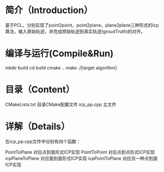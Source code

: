 # 简介（Introduction）
基于PCL，分别实现了point2point，point2plane，plane2plane三种形式的icp算法，输入原始轨迹，并完成原始轨迹到真实轨迹(groudTruth)的对齐。

# 编译与运行(Compile&Run)
mkdir build
cd build
cmake ..
make
./[target algorithm]
# 目录（Content）
CMakeLists.txt 目录CMake配置文件
icp_pp.cpp 主文件
# 详解（Details）
在icp_pp.cpp文件中分别有四个函数：

PointToPlane 对应点到面形式ICP实现
PointToPoint 对应点到点形式ICP实现
icpPlaneToPlane 对应面到面形式ICP实现
icpPointToPlane 对应另一种点到面ICP实现
